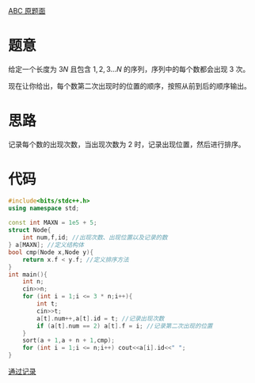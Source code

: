 [ABC 原题面](https://atcoder.jp/contests/abc306/tasks/abc306_c)

# 题意

给定一个长度为 $3N$ 且包含 $1,2,3 \dots N$ 的序列，序列中的每个数都会出现 $3$ 次。

现在让你给出，每个数第二次出现时的位置的顺序，按照从前到后的顺序输出。

# 思路

记录每个数的出现次数，当出现次数为 $2$ 时，记录出现位置，然后进行排序。

# 代码

```cpp
#include<bits/stdc++.h>
using namespace std;
 
const int MAXN = 1e5 + 5;
struct Node{
    int num,f,id; //出现次数、出现位置以及记录的数
} a[MAXN]; //定义结构体
bool cmp(Node x,Node y){
    return x.f < y.f; //定义排序方法
}
int main(){
    int n;
    cin>>n;
    for (int i = 1;i <= 3 * n;i++){
        int t;
        cin>>t;
        a[t].num++,a[t].id = t; //记录出现次数
        if (a[t].num == 2) a[t].f = i; //记录第二次出现的位置
    }
    sort(a + 1,a + n + 1,cmp);
    for (int i = 1;i <= n;i++) cout<<a[i].id<<" ";
}
```

[通过记录](https://atcoder.jp/contests/abc306/submissions/42330665)
